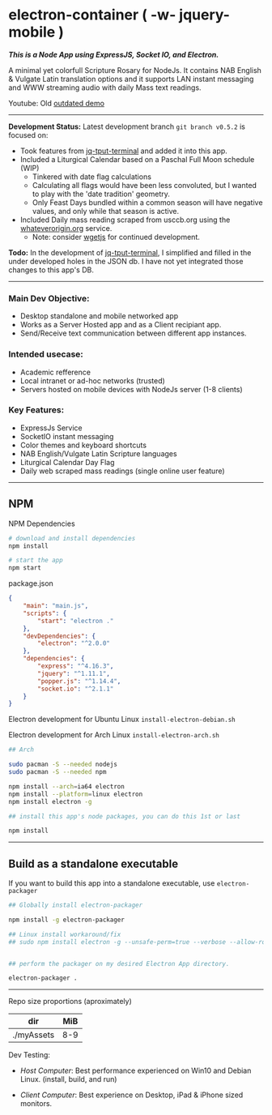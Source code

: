 # electron-container ( -w- jquery-mobile )

___This is a Node App using ExpressJS, Socket IO, and Electron.___

A minimal yet colorfull Scripture Rosary for NodeJs. It contains NAB English & Vulgate Latin translation options and it supports LAN instant messaging and WWW streaming audio with daily Mass text readings.

Youtube: Old [outdated demo](https://youtu.be/xlhLjpW-QMs)

---

__Development Status:__ Latest development branch ```git branch v0.5.2``` is focused on:

* Took features from [jq-tput-terminal](https://github.com/mezcel/jq-tput-terminal) and added it into this app.
* Included a Liturgical Calendar based on a Paschal Full Moon schedule (WIP)
	* Tinkered with date flag calculations
	* Calculating all flags would have been less convoluted, but I wanted to play with the 'date tradition' geometry.
	* Only Feast Days bundled within a common season will have negative values, and only while that season is active.
* Included Daily mass reading scraped from usccb.org using the [whateverorigin.org](www.whateverorigin.org/) service.
    * Note: consider [wgetjs](https://www.npmjs.com/package/wgetjs) for continued development.

__Todo:__
In the development of [jq-tput-terminal](https://github.com/mezcel/jq-tput-terminal), I simplified and filled in the under developed holes in the JSON db. I have not yet integrated those changes to this app's DB.

---

### Main Dev Objective:

* Desktop standalone and mobile networked app
* Works as a Server Hosted app and as a Client recipiant app.
* Send/Receive text communication between different app instances.

### Intended usecase:

* Academic refference
* Local intranet or ad-hoc networks (trusted)
* Servers hosted on mobile devices with NodeJs server (1-8 clients)

### Key Features:

* ExpressJs Service
* SocketIO instant messaging
* Color themes and keyboard shortcuts
* NAB English/Vulgate Latin Scripture languages
* Liturgical Calendar Day Flag
* Daily web scraped mass readings (single online user feature)

---

## NPM

NPM Dependencies

```sh
# download and install dependencies
npm install

# start the app
npm start
```

package.json

```json
{
    "main": "main.js",
    "scripts": {
        "start": "electron ."
    },
    "devDependencies": {
        "electron": "^2.0.0"
    },
    "dependencies": {
        "express": "^4.16.3",
        "jquery": "^1.11.1",
        "popper.js": "^1.14.4",
        "socket.io": "^2.1.1"
    }
}
```

Electron development for Ubuntu Linux ```install-electron-debian.sh```

Electron development for Arch Linux ```install-electron-arch.sh```

```sh
## Arch

sudo pacman -S --needed nodejs
sudo pacman -S --needed npm

npm install --arch=ia64 electron
npm install --platform=linux electron
npm install electron -g

## install this app's node packages, you can do this 1st or last

npm install
```
---

## Build as a standalone executable

If you want to build this app into a standalone executable, use ```electron-packager```

```sh
## Globally install electron-packager

npm install -g electron-packager

## Linux install workaround/fix
## sudo npm install electron -g --unsafe-perm=true --verbose --allow-root


## perform the packager on my desired Electron App directory.

electron-packager .
```
---

Repo size proportions (aproximately)

dir | MiB
--- | ---
./myAssets | 8-9

Dev Testing:

* _Host Computer_: Best performance experienced on Win10 and Debian Linux. (install, build, and run)

* _Client Computer_: Best experience on Desktop, iPad & iPhone sized monitors.
